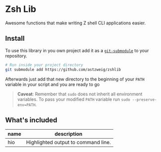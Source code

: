 # Zsh Lib
Awesome functions that make writing Z shell CLI applications easier.

## Install
To use this library in you own project add it as a [`git-submodule`][git-submodule]
to your repository.

```zsh
# Run inside your project directory
git submodule add https://github.com/astzweig/zshlib
```
Afterwards just add that new directory to the beginning of your `PATH` variable
in your script and you are ready to go

> **Caveat**: Remember that `sudo` does not inherit all environment variables.
> To pass your modified `PATH` variable run `sudo --preserve-env=PATH`.

## What's included

| name | description |
| ---- | ----------- |
| hio  | Highlighted output to command line. |

[git-submodule]: https://git-scm.com/docs/git-submodule
